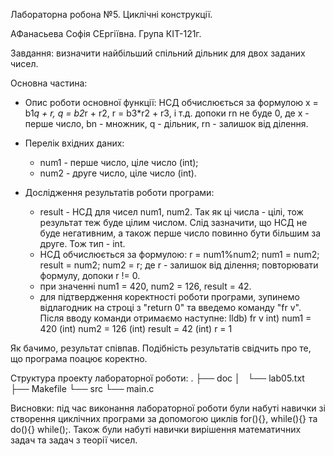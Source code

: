 Лабораторна робона №5. Циклічні конструкції.

АФанасьева Софія СЕргіївна. Група КІТ-121г.

Завдання: визначити найбільший спільний дільник для двох заданих чисел.

Основна частина:
 - Опис роботи основної функції: НСД обчислюється за формулою x = b1*q + r,
q = b2*r + r2, r = b3*r2 + r3, і т.д. допоки rn не буде 0, де x - перше число,
 bn - множник, q - дільник, rn - залишок від ділення.

 - Перелік вхідних даних:
   - num1 - перше число, ціле число (int);
   - num2 - друге число, ціле число (int).

 - Дослідження результатів роботи програми:
   - result - НСД для чисел num1, num2. Так як ці числа - цілі, тож результат
теж буде цілим числом. Слід зазначити, що НСД не буде негативним, а також
перше число повинно бути більшим за друге. Тож тип - int. 
   - НСД обчислюється за формулою:
	r = num1%num2;
        num1 = num2;
        result = num2;
        num2 = r;
де r - залишок від ділення; повторювати формулу, допоки r != 0. 
   - при значенні num1 = 420, num2 = 126, result = 42.
   - для підтвердження коректності роботи програми, зупинемо відлагодник на 
строці з "return 0" та введемо команду "fr v". Після вводу команди отримаємо
наступне:
	lldb) fr v
	int) num1 = 420
	(int) num2 = 126
	(int) result = 42
	(int) r = 1

Як бачимо, результат співпав. Подібність результатів свідчить про те, що
програма поацює коректно. 

Структура проекту лабораторної роботи:
.
├── doc
│   └── lab05.txt
├── Makefile
└── src
    └── main.c

Висновки: під час виконання лабораторної роботи були набуті навички зі створення
циклічних програми за допомогою циклів for(){}, while(){} та do(){} while();.
Також були набуті навички вирішення математичних задач та задач з теорії чисел.

